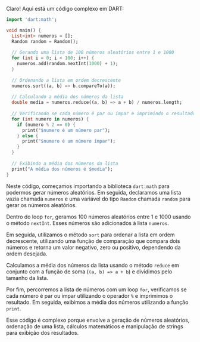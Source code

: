 Claro! Aqui está um código complexo em DART:

```dart
import 'dart:math';

void main() {
  List<int> numeros = [];
  Random random = Random();
  
  // Gerando uma lista de 100 números aleatórios entre 1 e 1000
  for (int i = 0; i < 100; i++) {
    numeros.add(random.nextInt(1000) + 1);
  }
  
  // Ordenando a lista em ordem decrescente
  numeros.sort((a, b) => b.compareTo(a));
  
  // Calculando a média dos números da lista
  double media = numeros.reduce((a, b) => a + b) / numeros.length;
  
  // Verificando se cada número é par ou ímpar e imprimindo o resultado
  for (int numero in numeros) {
    if (numero % 2 == 0) {
      print("$numero é um número par");
    } else {
      print("$numero é um número ímpar");
    }
  }
  
  // Exibindo a média dos números da lista
  print("A média dos números é $media");
}
```

Neste código, começamos importando a biblioteca `dart:math` para podermos gerar números aleatórios. Em seguida, declaramos uma lista vazia chamada `numeros` e uma variável do tipo `Random` chamada `random` para gerar os números aleatórios.

Dentro do loop `for`, geramos 100 números aleatórios entre 1 e 1000 usando o método `nextInt`. Esses números são adicionados à lista `numeros`.

Em seguida, utilizamos o método `sort` para ordenar a lista em ordem decrescente, utilizando uma função de comparação que compara dois números e retorna um valor negativo, zero ou positivo, dependendo da ordem desejada.

Calculamos a média dos números da lista usando o método `reduce` em conjunto com a função de soma (`(a, b) => a + b`) e dividimos pelo tamanho da lista.

Por fim, percorremos a lista de números com um loop `for`, verificamos se cada número é par ou ímpar utilizando o operador `%` e imprimimos o resultado. Em seguida, exibimos a média dos números utilizando a função `print`.

Esse código é complexo porque envolve a geração de números aleatórios, ordenação de uma lista, cálculos matemáticos e manipulação de strings para exibição dos resultados.